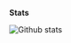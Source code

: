 
**Stats**

![Github stats](https://github-readme-stats.vercel.app/api?username=rajabebek&count_private=true&hide_title=true)

